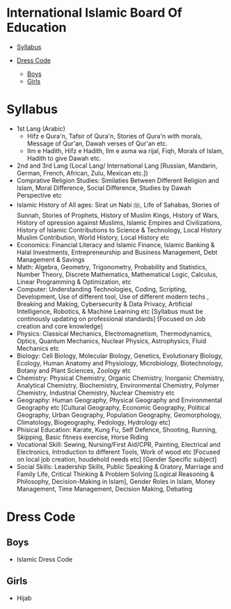 <h1>International Islamic Board Of Education</h1>

- [Syllabus](#syllabus)
  
- [Dress Code](#dress-code)
  - [Boys](#boys)
  - [Girls](#girls)



# Syllabus
- 1st Lang (Arabic)
  - Hifz e Qura'n, Tafsir of Qura'n, Stories of Qura'n with morals, Message of Qur'an, Dawah verses of Qur'an etc.
  - Ilm e Hadith, Hifz e Hadith, Ilm e asma wa rijal, Fiqh, Morals of Islam, Hadith to give Dawah etc. 
- 2nd and 3rd Lang (Local Lang/ International Lang [Russian, Mandarin, German, French, African, Zulu, Mexican etc.])
- Comprative Religion Studies: Similaties Between Different Religion and Islam, Moral Difference, Social Difference, Studies by Dawah Perspective etc
- Islamic History of All ages: Sirat un Nabi ﷺ, Life of Sahabas, Stories of Sunnah, Stories of Prophets, History of Muslim Kings, History of Wars, History of opression against Muslims, Islamic Empires and Civilizations, History of Islamic Contributions to Science & Technology, Local History Muslim Contribution, World History, Local History etc
- Economics: Financial Literacy and Islamic Finance, Islamic Banking & Halal Investments, Entrepreneurship and Business Management,  Debt Management & Savings
- Math: Algebra, Geometry, Trigonometry, Probability and Statistics, Number Theory, Discrete Mathematics, Mathematical Logic, Calculus, Linear Programming & Optimization,  etc
- Computer: Understanding Technologies, Coding, Scripting, Development, Use of different tool, Use of different modern techs , Breaking and Making, Cybersecurity & Data Privacy, Artificial Intelligence, Robotics, & Machine Learning etc [Syllabus must be continously updating on professional standards] [Focused on Job creation and core knowledge]
- Physics: Classical Mechanics, Electromagnetism, Thermodynamics, Optics, Quantum Mechanics, Nuclear Physics, Astrophysics, Fluid Mechanics etc
- Biology: Cell Biology, Molecular Biology, Genetics, Evolutionary Biology, Ecology, Human Anatomy and Physiology, Microbiology, Biotechnology, Botany and Plant Sciences, Zoology etc
- Chemistry: Physical Chemistry, Organic Chemistry, Inorganic Chemistry, Analytical Chemistry, Biochemistry, Environmental Chemistry, Polymer Chemistry, Industrial Chemistry, Nuclear Chemistry etc
- Geography: Human Geography, Physical Geography and Environmental Geography etc  [Cultural Geography, Economic Geography, Political Geography, Urban Geography, Population Geography, Geomorphology, Climatology, Biogeography, Pedology, Hydrology etc]
- Phisical Education: Karate, Kung Fu, Self Defence, Shooting, Running, Skipping, Basic fitness exercise, Horse Riding
- Vocational Skill: Sewing, Nursing/First Aid/CPR, Painting, Electrical and Electronics, Introduction to different Tools, Work of wood etc [Focused on local job creation, houdehold needs etc] [Gender Specific subject]
- Social Skills: Leadership Skills, Public Speaking & Oratory, Marriage and Family Life, Critical Thinking & Problem Solving [Logical Reasoning & Philosophy, Decision-Making in Islam], Gender Roles in Islam,  Money Management, Time Management, Decision Making, Debating

# Dress Code
## Boys
- Islamic Dress Code
## Girls
- Hijab




